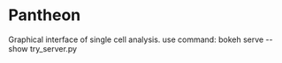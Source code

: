 # Pantheon
Graphical interface of single cell analysis. 
use command: bokeh serve --show try_server.py
